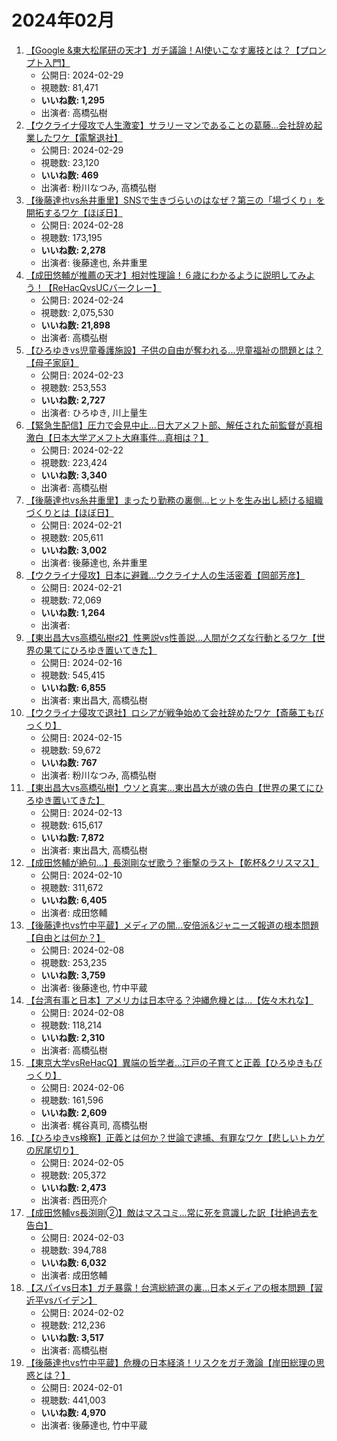 # 2024年02月

1.  [【Google &東大松尾研の天才】ガチ議論！AI使いこなす裏技とは？【プロンプト入門】](https://www.youtube.com/watch?v=MblAcX9u9s0)
    -   公開日: 2024-02-29
    -   視聴数: 81,471
    -   **いいね数: 1,295**
    -   出演者: 高橋弘樹
2.  [【ウクライナ侵攻で人生激変】サラリーマンであることの葛藤\...会社辞め起業したワケ【電撃退社】](https://www.youtube.com/watch?v=RGgooR7mJRY)
    -   公開日: 2024-02-29
    -   視聴数: 23,120
    -   **いいね数: 469**
    -   出演者: 粉川なつみ, 高橋弘樹
3.  [【後藤達也vs糸井重里】SNSで生きづらいのはなぜ？第三の「場づくり」を開拓するワケ【ほぼ日】](https://www.youtube.com/watch?v=1IRrMh-uz2A)
    -   公開日: 2024-02-28
    -   視聴数: 173,195
    -   **いいね数: 2,278**
    -   出演者: 後藤達也, 糸井重里
4.  [【成田悠輔が推薦の天才】相対性理論！６歳にわかるように説明してみよう！【ReHacQvsUCバークレー】](https://www.youtube.com/watch?v=hio2XdBPW5Y)
    -   公開日: 2024-02-24
    -   視聴数: 2,075,530
    -   **いいね数: 21,898**
    -   出演者: 高橋弘樹
5.  [【ひろゆきvs児童養護施設】子供の自由が奪われる\...児童福祉の問題とは？【母子家庭】](https://www.youtube.com/watch?v=XJnfFesGJ-w)
    -   公開日: 2024-02-23
    -   視聴数: 253,553
    -   **いいね数: 2,727**
    -   出演者: ひろゆき, 川上量生
6.  [【緊急生配信】圧力で会見中止...日大アメフト部、解任された前監督が真相激白【日本大学アメフト大麻事件...真相は？】](https://www.youtube.com/watch?v=-95N8PZ04pU)
    -   公開日: 2024-02-22
    -   視聴数: 223,424
    -   **いいね数: 3,340**
    -   出演者: 高橋弘樹
7.  [【後藤達也vs糸井重里】まったり勤務の裏側\...ヒットを生み出し続ける組織づくりとは【ほぼ日】](https://www.youtube.com/watch?v=DFBsNsaHzZk)
    -   公開日: 2024-02-21
    -   視聴数: 205,611
    -   **いいね数: 3,002**
    -   出演者: 後藤達也, 糸井重里
8.  [【ウクライナ侵攻】日本に避難...ウクライナ人の生活密着【岡部芳彦】](https://www.youtube.com/watch?v=Yi5-gTLY4Ds)
    -   公開日: 2024-02-21
    -   視聴数: 72,069
    -   **いいね数: 1,264**
    -   出演者:
9.  [【東出昌大vs高橋弘樹♯2】性悪説vs性善説...人間がクズな行動とるワケ【世界の果てにひろゆき置いてきた】](https://www.youtube.com/watch?v=88ZsOpYqik0)
    -   公開日: 2024-02-16
    -   視聴数: 545,415
    -   **いいね数: 6,855**
    -   出演者: 東出昌大, 高橋弘樹
10. [【ウクライナ侵攻で退社】ロシアが戦争始めて会社辞めたワケ【斎藤工もびっくり】](https://www.youtube.com/watch?v=usUUjrr5-Hs)
    -   公開日: 2024-02-15
    -   視聴数: 59,672
    -   **いいね数: 767**
    -   出演者: 粉川なつみ, 高橋弘樹
11. [【東出昌大vs高橋弘樹】ウソと真実...東出昌大が魂の告白【世界の果てにひろゆき置いてきた】](https://www.youtube.com/watch?v=kz9VfPZWXGk)
    -   公開日: 2024-02-13
    -   視聴数: 615,617
    -   **いいね数: 7,872**
    -   出演者: 東出昌大, 高橋弘樹
12. [【成田悠輔が絶句...】長渕剛なぜ歌う？衝撃のラスト【乾杯&クリスマス】](https://www.youtube.com/watch?v=kS6TGRb9udg)
    -   公開日: 2024-02-10
    -   視聴数: 311,672
    -   **いいね数: 6,405**
    -   出演者: 成田悠輔
13. [【後藤達也vs竹中平蔵】メディアの闇...安倍派&ジャニーズ報道の根本問題【自由とは何か？】](https://www.youtube.com/watch?v=k77Zcn19Mpk)
    -   公開日: 2024-02-08
    -   視聴数: 253,235
    -   **いいね数: 3,759**
    -   出演者: 後藤達也, 竹中平蔵
14. [【台湾有事と日本】アメリカは日本守る？沖縄危機とは...【佐々木れな】](https://www.youtube.com/watch?v=ijzP9OrXlRU)
    -   公開日: 2024-02-08
    -   視聴数: 118,214
    -   **いいね数: 2,310**
    -   出演者: 高橋弘樹
15. [【東京大学vsReHacQ】異端の哲学者...江戸の子育てと正義【ひろゆきもびっくり】](https://www.youtube.com/watch?v=i2YSiBe7Z6M)
    -   公開日: 2024-02-06
    -   視聴数: 161,596
    -   **いいね数: 2,609**
    -   出演者: 梶谷真司, 高橋弘樹
16. [【ひろゆきvs検察】正義とは何か？世論で逮捕、有罪なワケ【悲しいトカゲの尻尾切り】](https://www.youtube.com/watch?v=8p2Sis0p1vI)
    -   公開日: 2024-02-05
    -   視聴数: 205,372
    -   **いいね数: 2,473**
    -   出演者: 西田亮介
17. [【成田悠輔vs長渕剛➁】敵はマスコミ...常に死を意識した訳【壮絶過去を告白】](https://www.youtube.com/watch?v=GsqiHF6qiT4)
    -   公開日: 2024-02-03
    -   視聴数: 394,788
    -   **いいね数: 6,032**
    -   出演者: 成田悠輔
18. [【スパイvs日本】ガチ暴露！台湾総統選の裏...日本メディアの根本問題【習近平vsバイデン】](https://www.youtube.com/watch?v=QGFkn1rc7MA)
    -   公開日: 2024-02-02
    -   視聴数: 212,236
    -   **いいね数: 3,517**
    -   出演者: 高橋弘樹
19. [【後藤達也vs竹中平蔵】危機の日本経済！リスクをガチ激論【岸田総理の思惑とは？】](https://www.youtube.com/watch?v=WbhWsa0erYA)
    -   公開日: 2024-02-01
    -   視聴数: 441,003
    -   **いいね数: 4,970**
    -   出演者: 後藤達也, 竹中平蔵
